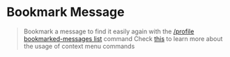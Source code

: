 # Bookmark Message
> Bookmark a message to find it easily again with the [/profile bookmarked-messages list](<https://discord.com/channels/1100933695986208849/1153688751260840108>) command
> Check [this](<https://discord.com/channels/1100933695986208849/1165481852358905888>) to learn more about the usage of context menu commands